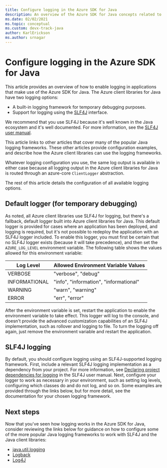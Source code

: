```yaml
---
title: Configure logging in the Azure SDK for Java
description: An overview of the Azure SDK for Java concepts related to logging
ms.date: 02/02/2021
ms.topic: conceptual
ms.custom: devx-track-java
author: KarlErickson
ms.author: srnagar
---
```


# Configure logging in the Azure SDK for Java

This article provides an overview of how to enable logging in applications that make use of the Azure SDK for Java. The Azure client libraries for Java have two logging options:

* A built-in logging framework for temporary debugging purposes.
* Support for logging using the [SLF4J](https://www.slf4j.org/) interface.

We recommend that you use SLF4J because it's well known in the Java ecosystem and it's well documented. For more information, see the [SLF4J user manual](https://www.slf4j.org/manual.html).

This article links to other articles that cover many of the popular Java logging frameworks. These other articles provide configuration examples, and describe how the Azure client libraries can use the logging frameworks.

Whatever logging configuration you use, the same log output is available in either case because all logging output in the Azure client libraries for Java is routed through an azure-core `ClientLogger` abstraction.

The rest of this article details the configuration of all available logging options.

## Default logger (for temporary debugging)

As noted, all Azure client libraries use SLF4J for logging, but there's a fallback, default logger built into Azure client libraries for Java. This default logger is provided for cases where an application has been deployed, and logging is required, but it's not possible to redeploy the application with an SLF4J logger included. To enable this logger, you must first be certain that no SLF4J logger exists (because it will take precedence), and then set the `AZURE_LOG_LEVEL` environment variable. The following table shows the values allowed for this environment variable:

| Log Level              | Allowed Environment Variable Values     |
|------------------------|-----------------------------------------|
| VERBOSE                | "verbose", "debug"                      |
| INFORMATIONAL          | "info", "information", "informational"  |
| WARNING                | "warn", "warning"                       |
| ERROR                  | "err", "error"                          |

After the environment variable is set, restart the application to enable the environment variable to take effect. This logger will log to the console, and doesn't provide the advanced customization capabilities of an SLF4J implementation, such as rollover and logging to file. To turn the logging off again, just remove the environment variable and restart the application.

## SLF4J logging

By default, you should configure logging using an SLF4J-supported logging framework. First, include a relevant SLF4J logging implementation as a dependency from your project. For more information, see [Declaring project dependencies for logging](http://www.slf4j.org/manual.html#projectDep) in the SLF4J user manual. Next, configure your logger to work as necessary in your environment, such as setting log levels, configuring which classes do and do not log, and so on. Some examples are provided through the links below, but for more detail, see the documentation for your chosen logging framework.

## Next steps

Now that you've seen how logging works in the Azure SDK for Java, consider reviewing the links below for guidance on how to configure some of the more popular Java logging frameworks to work with SLF4J and the Java client libraries:

* [java.util.logging](logging-jul.md)
* [Logback](logging-logback.md)
* [Log4J](logging-log4j.md)
